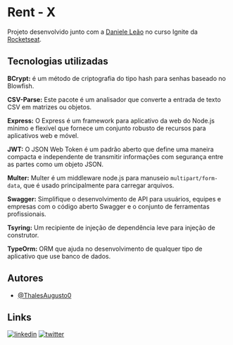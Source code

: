 # Rent - X

Projeto desenvolvido junto com a [Daniele Leão](https://www.linkedin.com/in/danieleleaoevangelista/?originalSubdomain=br) no curso Ignite da [Rocketseat](https://www.rocketseat.com.br/).

## Tecnologias utilizadas

**BCrypt:** é um método de criptografia do tipo hash para senhas baseado no Blowfish.

**CSV-Parse:** Este pacote é um analisador que converte a entrada de texto CSV em matrizes ou objetos.

**Express:** O Express é um framework para aplicativo da web do Node.js mínimo e flexível que fornece um conjunto robusto de recursos para aplicativos web e móvel.

**JWT:** O JSON Web Token é um padrão aberto que define uma maneira compacta e independente de transmitir informações com segurança entre as partes como um objeto JSON.

**Multer:** Multer é um middleware node.js para manuseio `multipart/form-data`, que é usado principalmente para carregar arquivos.

**Swagger:** Simplifique o desenvolvimento de API para usuários, equipes e empresas com o código aberto Swagger e o conjunto de ferramentas profissionais.

**Tsyring:** Um recipiente de injeção de dependência leve para injeção de construtor.

**TypeOrm:** ORM que ajuda no desenvolvimento de qualquer tipo de aplicativo que use banco de dados.

## Autores

- [@ThalesAugusto0](https://github.com/ThalesAugusto0)

## Links

[![linkedin](https://img.shields.io/badge/linkedin-0A66C2?style=for-the-badge&logo=linkedin&logoColor=white)](https://www.linkedin.com/in/thales-augusto-silva-araujo-3b7836162/) [![twitter](https://img.shields.io/badge/twitter-1DA1F2?style=for-the-badge&logo=twitter&logoColor=white)](https://twitter.com/ThalesAugusto54)
